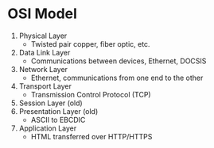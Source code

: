 # OSI Model

1. Physical Layer
    - Twisted pair copper, fiber optic, etc.
2. Data Link Layer
    - Communications between devices, Ethernet, DOCSIS
3. Network Layer
    - Ethernet, communications from one end to the other 
4. Transport Layer
    - Transmission Control Protocol (TCP)
5. Session Layer (old)
6. Presentation Layer (old)
    - ASCII to EBCDIC
7. Application Layer
    - HTML transferred over HTTP/HTTPS
